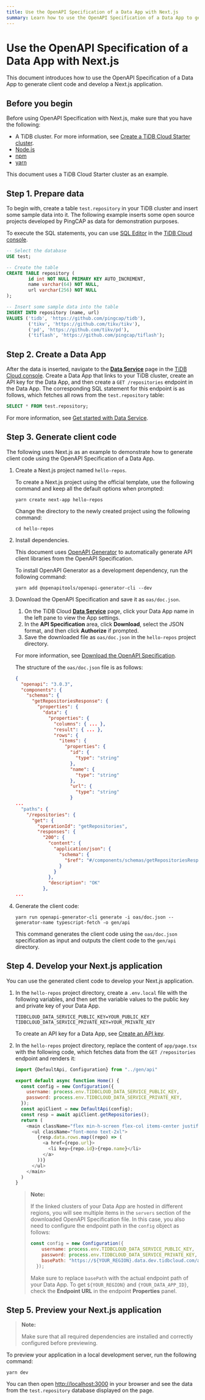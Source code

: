 ```yaml
---
title: Use the OpenAPI Specification of a Data App with Next.js
summary: Learn how to use the OpenAPI Specification of a Data App to generate client code and develop a Next.js application.
---
```


# Use the OpenAPI Specification of a Data App with Next.js

This document introduces how to use the OpenAPI Specification of a Data App to generate client code and develop a Next.js application.

## Before you begin

Before using OpenAPI Specification with Next.js, make sure that you have the following:

- A TiDB cluster. For more information, see [Create a TiDB Cloud Starter cluster](/tidb-cloud/create-tidb-cluster-serverless.md).
- [Node.js](https://nodejs.org/en/download)
- [npm](https://docs.npmjs.com/downloading-and-installing-node-js-and-npm)
- [yarn](https://yarnpkg.com/getting-started/install)

This document uses a TiDB Cloud Starter cluster as an example.

## Step 1. Prepare data

To begin with, create a table `test.repository` in your TiDB cluster and insert some sample data into it. The following example inserts some open source projects developed by PingCAP as data for demonstration purposes.

To execute the SQL statements, you can use [SQL Editor](/tidb-cloud/explore-data-with-chat2query.md) in the [TiDB Cloud console](https://{{{.console-url}}}).

```sql
-- Select the database
USE test;

-- Create the table
CREATE TABLE repository (
        id int NOT NULL PRIMARY KEY AUTO_INCREMENT,
        name varchar(64) NOT NULL,
        url varchar(256) NOT NULL
);

-- Insert some sample data into the table
INSERT INTO repository (name, url)
VALUES ('tidb', 'https://github.com/pingcap/tidb'),
        ('tikv', 'https://github.com/tikv/tikv'),
        ('pd', 'https://github.com/tikv/pd'),
        ('tiflash', 'https://github.com/pingcap/tiflash');
```

## Step 2. Create a Data App

After the data is inserted, navigate to the [**Data Service**](https://{{{.console-url}}}/project/data-service) page in the [TiDB Cloud console](https://{{{.console-url}}}). Create a Data App that links to your TiDB cluster, create an API key for the Data App, and then create a `GET /repositories` endpoint in the Data App. The corresponding SQL statement for this endpoint is as follows, which fetches all rows from the `test.repository` table:

```sql
SELECT * FROM test.repository;
```

For more information, see [Get started with Data Service](/tidb-cloud/data-service-get-started.md).

## Step 3. Generate client code

The following uses Next.js as an example to demonstrate how to generate client code using the OpenAPI Specification of a Data App.

1. Create a Next.js project named `hello-repos`.

    To create a Next.js project using the official template, use the following command and keep all the default options when prompted:

    ```shell
    yarn create next-app hello-repos
    ```

    Change the directory to the newly created project using the following command:

    ```shell
    cd hello-repos
    ```

2. Install dependencies.

    This document uses [OpenAPI Generator](https://github.com/OpenAPITools/openapi-generator) to automatically generate API client libraries from the OpenAPI Specification.

    To install OpenAPI Generator as a development dependency, run the following command:

    ```shell
    yarn add @openapitools/openapi-generator-cli --dev
    ```

3. Download the OpenAPI Specification and save it as `oas/doc.json`.

    1. On the TiDB Cloud [**Data Service**](https://{{{.console-url}}}/project/data-service) page, click your Data App name in the left pane to view the App settings.
    2. In the **API Specification** area, click **Download**, select the JSON format, and then click **Authorize** if prompted.
    3. Save the downloaded file as `oas/doc.json` in the `hello-repos` project directory.

    For more information, see [Download the OpenAPI Specification](/tidb-cloud/data-service-manage-data-app.md#download-the-openapi-specification).

    The structure of the `oas/doc.json` file is as follows:

    ```json
    {
      "openapi": "3.0.3",
      "components": {
        "schemas": {
          "getRepositoriesResponse": {
            "properties": {
              "data": {
                "properties": {
                  "columns": { ... },
                  "result": { ... },
                  "rows": {
                    "items": {
                      "properties": {
                        "id": {
                          "type": "string"
                        },
                        "name": {
                          "type": "string"
                        },
                        "url": {
                          "type": "string"
                        }
    ...
      "paths": {
        "/repositories": {
          "get": {
            "operationId": "getRepositories",
            "responses": {
              "200": {
                "content": {
                  "application/json": {
                    "schema": {
                      "$ref": "#/components/schemas/getRepositoriesResponse"
                    }
                  }
                },
                "description": "OK"
              },
    ...
    ```

4. Generate the client code:

    ```shell
    yarn run openapi-generator-cli generate -i oas/doc.json --generator-name typescript-fetch -o gen/api
    ```

    This command generates the client code using the `oas/doc.json` specification as input and outputs the client code to the `gen/api` directory.

## Step 4. Develop your Next.js application

You can use the generated client code to develop your Next.js application.

1. In the `hello-repos` project directory, create a `.env.local` file with the following variables, and then set the variable values to the public key and private key of your Data App.

    ```
    TIDBCLOUD_DATA_SERVICE_PUBLIC_KEY=YOUR_PUBLIC_KEY
    TIDBCLOUD_DATA_SERVICE_PRIVATE_KEY=YOUR_PRIVATE_KEY
    ```

    To create an API key for a Data App, see [Create an API key](/tidb-cloud/data-service-api-key.md#create-an-api-key).

2. In the `hello-repos` project directory, replace the content of `app/page.tsx` with the following code, which fetches data from the `GET /repositories` endpoint and renders it:

    ```js
    import {DefaultApi, Configuration} from "../gen/api"

    export default async function Home() {
      const config = new Configuration({
        username: process.env.TIDBCLOUD_DATA_SERVICE_PUBLIC_KEY,
        password: process.env.TIDBCLOUD_DATA_SERVICE_PRIVATE_KEY,
      });
      const apiClient = new DefaultApi(config);
      const resp = await apiClient.getRepositories();
      return (
        <main className="flex min-h-screen flex-col items-center justify-between p-24">
          <ul className="font-mono text-2xl">
            {resp.data.rows.map((repo) => (
              <a href={repo.url}>
                <li key={repo.id}>{repo.name}</li>
              </a>
            ))}
          </ul>
        </main>
      )
    }
    ```

    > **Note:**
    >
    > If the linked clusters of your Data App are hosted in different regions, you will see multiple items in the `servers` section of the downloaded OpenAPI Specification file. In this case, you also need to configure the endpoint path in the `config` object as follows:
    >
    >  ```js
    >  const config = new Configuration({
    >      username: process.env.TIDBCLOUD_DATA_SERVICE_PUBLIC_KEY,
    >      password: process.env.TIDBCLOUD_DATA_SERVICE_PRIVATE_KEY,
    >      basePath: "https://${YOUR_REGION}.data.dev.tidbcloud.com/api/v1beta/app/${YOUR_DATA_APP_ID}/endpoint"
    >    });
    >  ```
    >
    > Make sure to replace `basePath` with the actual endpoint path of your Data App. To get `${YOUR_REGION}` and `{YOUR_DATA_APP_ID}`, check the **Endpoint URL** in the endpoint **Properties** panel.

## Step 5. Preview your Next.js application

> **Note:**
>
> Make sure that all required dependencies are installed and correctly configured before previewing.

To preview your application in a local development server, run the following command:

```shell
yarn dev
```

You can then open [http://localhost:3000](http://localhost:3000) in your browser and see the data from the `test.repository` database displayed on the page.
